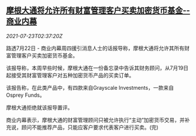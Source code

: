 <!--1627009263000-->
[摩根大通将允许所有财富管理客户买卖加密货币基金--商业内幕](https://cn.reuters.com/article/morgan-chase-crypto-currency-fund-0723-idCNKBS2ET047)
------

<div><i>2021-07-23T02:37:20Z</i></div><p>路透7月22日 - 商业内幕周四援引消息人士的话报导称，摩根大通将允许其所有财富管理客户买卖加密货币基金。 　</p><p>该报导称，本周早些时候，摩根大通在一份备忘录中告诉其财务顾问，从7月19日起接受其财富管理客户对五种加密货币产品的买卖订单。 　</p><p>该报告称，在此类产品中，有四款来自Grayscale Investments，一款来自Osprey Funds。 　</p><p>摩根大通拒绝就该报导置评。 　</p><p>商业内幕表示，摩根大通的财富管理顾问只被允许执行“主动”加密货币交易，并补充说，顾问不能推荐产品，只能应客户要求代表客户进行买卖。(完)</p>
